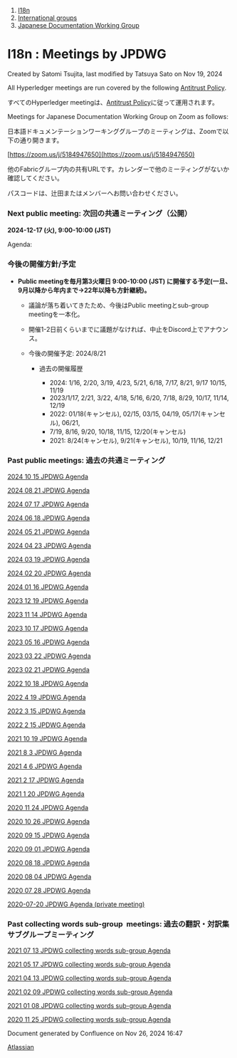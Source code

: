 1. [I18n](index.html)
2. [International groups](International-groups_22970373.html)
3. [Japanese Documentation Working Group](Japanese-Documentation-Working-Group_22970444.html)

# I18n : Meetings by JPDWG

Created by Satomi Tsujita, last modified by Tatsuya Sato on Nov 19, 2024

All Hyperledger meetings are run covered by the following [Antitrust Policy](https://docs.google.com/presentation/d/1KGMALektapBdfUPcPR0jBhoKrzmToNE28n-Xs-1zMY0/edit?usp=sharing).

すべてのHyperledger meetingは、[Antitrust Policy](https://docs.google.com/presentation/d/1KGMALektapBdfUPcPR0jBhoKrzmToNE28n-Xs-1zMY0/edit?usp=sharing)に従って運用されます。

Meetings for Japanese Documentation Working Group on Zoom as follows:

日本語ドキュメンテーションワーキンググループのミーティングは、Zoomで以下の通り開きます。

[https://zoom.us/j/5184947650](https://zoom.us/j/5184947650)

他のFabricグループ内の共有URLです。カレンダーで他のミーティングがないか確認してください。

パスコードは、辻田またはメンバーへお問い合わせください。

### Next public meeting: 次回の共通ミーティング（公開）

**2024-12-17 (火), 9:00-10:00 (JST)**

Agenda:

### 今後の開催方針/予定

- **Public meetingを毎月第3火曜日 9:00-10:00 (JST) に開催する予定(一旦、9月以降から年内まで-&gt;22年以降も方針継続)。**
  
  - 議論が落ち着いてきたため、今後はPublic meetingとsub-group meetingを一本化。
  - 開催1-2日前くらいまでに議題がなければ、中止をDiscord上でアナウンス。
  - 今後の開催予定: 2024/8/21
    
    - 過去の開催履歴
      
      - 2024: 1/16, 2/20, 3/19, 4/23, 5/21, 6/18, 7/17, 8/21, 9/17 10/15, 11/19
      - 2023/1/17, 2/21, 3/22, 4/18, 5/16, 6/20, 7/18, 8/29, 10/17, 11/14, 12/19
      - 2022: 01/18(キャンセル), 02/15, 03/15, 04/19, 05/17(キャンセル), 06/21,
      - 7/19, 8/16, 9/20, 10/18, 11/15, 12/20(キャンセル)
      - 2021: 8/24(キャンセル), 9/21(キャンセル), 10/19, 11/16, 12/21

### Past public meetings: 過去の共通ミーティング

[2024 10 15 JPDWG Agenda](2024-10-15-JPDWG-Agenda_30670911.html)

[2024 08 21 JPDWG Agenda](2024-08-21-JPDWG-Agenda_22970916.html)

[2024 07 17 JPDWG Agenda](2024-07-17-JPDWG-Agenda_22971700.html)

[2024 06 18 JPDWG Agenda](2024-06-18-JPDWG-Agenda_22971693.html)

[2024 05 21 JPDWG Agenda](2024-05-21-JPDWG-Agenda_22971691.html)

[2024 04 23 JPDWG Agenda](2024-04-23-JPDWG-Agenda_22971687.html)

[2024 03 19 JPDWG Agenda](2024-03-19-JPDWG-Agenda_22971684.html)

[2024 02 20 JPDWG Agenda](2024-02-20-JPDWG-Agenda_22971682.html)

[2024 01 16 JPDWG Agenda](2024-01-16-JPDWG-Agenda_22971677.html)

[2023 12 19 JPDWG Agenda](2023-12-19-JPDWG-Agenda_22971670.html)

[2023 11 14 JPDWG Agenda](2023-11-14-JPDWG-Agenda_22971659.html)

[2023 10 17 JPDWG Agenda](2023-10-17-JPDWG-Agenda_22970910.html)

[2023 05 16 JPDWG Agenda](2023-05-16-JPDWG-Agenda_22971646.html)

[2023 03 22 JPDWG Agenda](2023-03-22-JPDWG-Agenda_22970904.html)

[2023 02 21 JPDWG Agenda](2023-02-21-JPDWG-Agenda_22970898.html)

[2022 10 18 JPDWG Agenda](2022-10-18-JPDWG-Agenda_22971620.html)

[2022 4 19 JPDWG Agenda](2022-4-19-JPDWG-Agenda_22970894.html)

[2022 3 15 JPDWG Agenda](2022-3-15-JPDWG-Agenda_22971570.html)

[2022 2 15 JPDWG Agenda](2022-2-15-JPDWG-Agenda_22970848.html)

[2021 10 19 JPDWG Agenda](2021-10-19-JPDWG-Agenda_22970844.html)

[2021 8 3 JPDWG Agenda](2021-8-3-JPDWG-Agenda_22970822.html)

[2021 4 6 JPDWG Agenda](2021-4-6-JPDWG-Agenda_22970760.html)

[2021 2 17 JPDWG Agenda](2021-2-17-JPDWG-Agenda_22970750.html)

[2021 1 20 JPDWG Agenda](2021-1-20-JPDWG-Agenda_22970744.html)

[2020 11 24 JPDWG Agenda](2020-11-24-JPDWG-Agenda_22970732.html)

[2020 10 26 JPDWG Agenda](2020-10-26-JPDWG-Agenda_22970726.html)

[2020 09 15 JPDWG Agenda](2020-09-15-JPDWG-Agenda_22970718.html)

[2020 09 01 JPDWG Agenda](2020-09-01-JPDWG-Agenda_22970664.html)

[2020 08 18 JPDWG Agenda](2020-08-18-JPDWG-Agenda_22970636.html)

[2020 08 04 JPDWG Agenda](2020-08-04-JPDWG-Agenda_22970632.html)

[2020 07 28 JPDWG Agenda](2020-07-28-JPDWG-Agenda_22970622.html)

[2020-07-20 JPDWG Agenda (private meeting)](https://lf-hyperledger.atlassian.net/wiki/display/fabric/2020+07+20+JPDWG+Agenda)

### Past collecting words sub-group  meetings: 過去の翻訳・対訳集 サブグループミーティング

[2021 07 13 JPDWG collecting words sub-group Agenda](2021-07-13-JPDWG-collecting-words-sub-group-Agenda_22971534.html)

[2021 05 17 JPDWG collecting words sub-group Agenda](2021-05-17-JPDWG-collecting-words-sub-group-Agenda_22971523.html)

[2021 04 13 JPDWG collecting words sub-group Agenda](2021-04-13-JPDWG-collecting-words-sub-group-Agenda_22971506.html)

[2021 02 09 JPDWG collecting words sub-group Agenda](2021-02-09-JPDWG-collecting-words-sub-group-Agenda_22971454.html)

[2021 01 08 JPDWG collecting words sub-group Agenda](2021-01-08-JPDWG-collecting-words-sub-group-Agenda_22970736.html)

[2020 11 25 JPDWG collecting words sub-group Agenda](2020-11-25-JPDWG-collecting-words-sub-group-Agenda_22971433.html)

Document generated by Confluence on Nov 26, 2024 16:47

[Atlassian](http://www.atlassian.com/)
